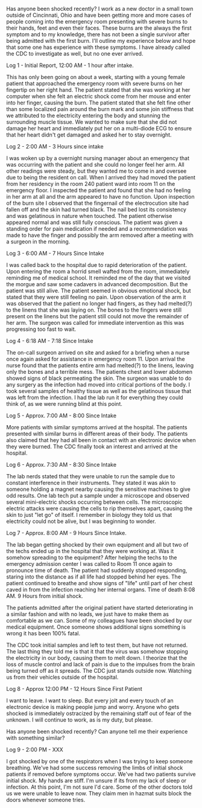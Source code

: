 Has anyone been shocked recently? I work as a new doctor in a small town outside of Cincinnati, Ohio and have been getting more and more cases of people coming into the emergency room presenting with severe burns to their hands, feet and even their faces. These burns are the always the first symptom and to my knowledge, there has not been a single survivor after being admitted with the first burn. I'll outline my experience below and hope that some one has experience with these symptoms. I have already called the CDC to investigate as well, but no one ever arrived.

Log 1 - Initial Report, 12:00 AM - 1 hour after intake.

This has only been going on about a week, starting with a young female patient that approached the emergency room with severe burns on her fingertip on her right hand. The patient stated that she was working at her computer when she felt an electric shock come from her mouse and enter into her finger, causing the burn. The patient stated that she felt fine other than some localized pain around the burn mark and some join stiffness that we attributed to the electricity entering the body and stunning the surrounding muscle tissue. We wanted to make sure that she did not damage her heart and immediately put her on a multi-diode ECG to ensure that her heart didn't get damaged and asked her to stay overnight.

Log 2 - 2:00 AM - 3 Hours since intake

I was woken up by a overnight nursing manager about an emergency that was occurring with the patient and she could no longer feel her arm. All other readings were steady, but they wanted me to come in and oversee due to being the resident on call. When I arrived they had moved the patient from her residency in the room 240 patient ward into room 11 on the emergency floor. I inspected the patient and found that she had no feeling in her arm at all and the arm appeared to have no function. Upon inspection of the burn site I observed that the fingernail of the electrocution site had fallen off and the skin had turned black. The nail bed lost its consistency and was gelatinous in nature when touched. The patient otherwise appeared normal and was still fully conscious. The patient was given a standing order for pain medication if needed and a recommendation was made to have the finger and possibly the arm removed after a meeting with a surgeon in the morning.

Log 3 - 6:00 AM - 7 Hours Since Intake

I was called back to the hospital due to rapid deterioration of the patient. Upon entering the room a horrid smell wafted from the room, immediately reminding me of medical school. It reminded me of the day that we visited the morgue and saw some cadavers in advanced decomposition. But the patient was still alive. The patient seemed in obvious emotional shock, but stated that they were still feeling no pain. Upon observation of the arm it was observed that the patient no longer had fingers, as they had melted(?) to the linens that she was laying on. The bones to the fingers were still present on the linens but the patient still could not move the remainder of her arm. The surgeon was called for immediate intervention as this was progressing too fast to wait.

Log 4 - 6:18 AM - 7:18 Since Intake

The on-call surgeon arrived on site and asked for a briefing when a nurse once again asked for assistance in emergency room 11. Upon arrival the nurse found that the patients entire arm had melted(?) to the linens, leaving only the bones and a terrible mess. The patients chest and lower abdomen showed signs of black permeating the skin. The surgeon was unable to do any surgery as the infection had moved into critical portions of the body. I took several samples of healthy tissue as well as the gelatinous tissue that was left from the infection. I had the lab run it for everything they could think of, as we were running blind at this point.

Log 5 - Approx. 7:00 AM - 8:00 Since Intake

More patients with similar symptoms arrived at the hospital. The patients presented with similar burns in different areas of their body. The patients also claimed that hey had all been in contact with an electronic device when they were burned. The CDC finally took an interest and arrived at the hospital.

Log 6 - Approx. 7:30 AM - 8:30 Since Intake

The lab nerds stated that they were unable to run the sample due to constant interference in their instruments. They stated it was akin to someone holding a magnet nearby causing the sensitive machines to give odd results. One lab tech put a sample under a microscope and observed several mini-electric shocks occurring between cells. The microscopic electric attacks were causing the cells to rip themselves apart, causing the skin to just "let go" of itself. I remember in biology they told us that electricity could not be alive, but I was beginning to wonder.

Log 7 - Approx. 8:00 AM - 9 Hours Since Intake.

The lab began getting shocked by their own equipment and all but two of the techs ended up in the hospital that they were working at. Was it somehow spreading to the equipment? After helping the techs to the emergency admission center I was called to Room 11 once again to pronounce time of death. The patient had suddenly stopped responding, staring into the distance as if all life had stopped behind her eyes. The patient continued to breathe and show signs of "life" until part of her chest caved in from the infection reaching her internal organs. Time of death 8:08 AM. 9 Hours from initial shock.

The patients admitted after the original patient have started deteriorating in a similar fashion and with no leads, we just have to make them as comfortable as we can. Some of my colleagues have been shocked by our medical equipment. Once someone shows additional signs something is wrong it has been 100% fatal.

The CDC took initial samples and left to test them, but have not returned. The last thing they told me is that it that the virus was somehow stopping the electricity in our body, causing them to melt down. I theorize that the loss of muscle control and lack of pain is due to the impulses from the brain being turned off as it spreads. The CDC just stands outside now. Watching us from their vehicles outside of the hospital.

Log 8 - Approx 12:00 PM - 12 Hours Since First Patient

I want to leave. I want to sleep. But every jolt and every touch of an electronic device is making people jump and worry. Anyone who gets shocked is immediately ostracized by the remaining staff out of fear of the unknown. I will continue to work, as is my duty, but please.

Has anyone been shocked recently? Can anyone tell me their experience with something similar?

Log 9 - 2:00 PM - XXX

I got shocked by one of the respirators when I was trying to keep someone breathing. We've had some success removing the limbs of initial shock patients if removed before symptoms occur. We've had two patients survive initial shock. My hands are stiff. I'm unsure if its from my lack of sleep or infection. At this point, I'm not sure I'd care. Some of the other doctors told us we were unable to leave now. They claim men in hazmat suits block the doors whenever someone tries.